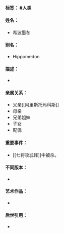 #### 标签： #人类
#### 姓名：
- 希波墨冬
#### 别名：
- Hippomedon
#### 描述：
- 
#### 亲属关系：
- 父亲[[阿里斯托玛科斯]]
- 母亲
- 兄弟姐妹
- 子女
- 配偶
#### 重要事件：
- [[七将攻忒拜]]中被杀。
#### 不同版本：
- 
#### 艺术作品：
- 
#### 后世引用：
- 
